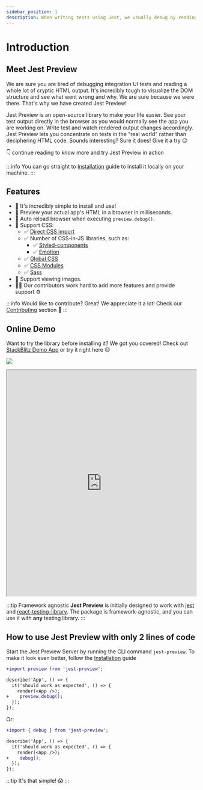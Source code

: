 ```yaml
---
sidebar_position: 1
description: When writing tests using Jest, we usually debug by reading the HTML code. Sometimes the HTML is too complicated, Jest Preview help you to "see" your tests in a browser.
---
```


# Introduction

## Meet Jest Preview

We are sure you are tired of debugging integration UI tests and reading a whole lot of cryptic HTML output. It's incredibly tough to visualize the DOM structure and see what went wrong and why. We are sure because we were there. That's why we have created Jest Preview!

Jest Preview is an open-source library to make your life easier. See your test output directly in the browser as you would normally see the app you are working on. Write test and watch rendered output changes accordingly. Jest Preview lets you concentrate on tests in the "real world" rather than deciphering HTML code. Sounds interesting? Sure it does! Give it a try 😉

👇 continue reading to know more and try Jest Preview in action

:::info
You can go straight to [Installation](https://www.jest-preview.com/docs/getting-started/installation) guide to install it locally on your machine.
:::

## Features

- 🐣 It's incredibly simple to install and use!
- 👀 Preview your actual app's HTML in a browser in milliseconds.
- 🔄 Auto reload browser when executing `preview.debug()`.
- 💅 Support CSS:
  - ✅ [Direct CSS import](#3-configure-jests-transform-to-intercept-css-and-files)
  - ✅ Number of CSS-in-JS libraries, such as:
    - ✅ [Styled-components](https://styled-components.com/)
    - ✅ [Emotion](https://emotion.sh/)
  - ✅ [Global CSS](/docs/getting-started/installation#4-optional-configure-global-css)
  - ✅ [CSS Modules](https://github.com/css-modules/css-modules)
  - ✅ [Sass](https://sass-lang.com/)
- 🌄 Support viewing images.
- 🧑‍💻 Our contributors work hard to add more features and provide support ⚙️

:::info
Would like to contribute? Great! We appreciate it a lot! Check our [Contributing](/docs/others/contributing) section 🙏
:::

## Online Demo

Want to try the library before installing it? We got you covered! Check out [StackBlitz Demo App](https://stackblitz.com/edit/jest-preview?embed=1&file=README.md) or try it right here 😉

[![](https://developer.stackblitz.com/img/open_in_stackblitz.svg)](https://stackblitz.com/edit/jest-preview?embed=1&file=README.md)

<iframe id="iframe" height="600px" width="100%" style={{marginBottom: "24px" }} src="https://stackblitz.com/edit/jest-preview?embed=1&ctl=1"></iframe>

:::tip Framework agnostic
**Jest Preview** is initially designed to work with [jest](https://jestjs.io/) and [react-testing-library](https://testing-library.com/docs/react-testing-library/intro/). The package is framework-agnostic, and you can use it with **any** testing library.
:::

## How to use Jest Preview with only 2 lines of code

Start the Jest Preview Server by running the CLI command `jest-preview`. To make it look even better, follow the [Installation](https://www.jest-preview.com/docs/getting-started/installation) guide

```diff
+import preview from 'jest-preview';

describe('App', () => {
  it('should work as expected', () => {
    render(<App />);
+    preview.debug();
  });
});
```

Or:

```diff
+import { debug } from 'jest-preview';

describe('App', () => {
  it('should work as expected', () => {
    render(<App />);
+    debug();
  });
});
```

:::tip It's that simple! 😱
:::
